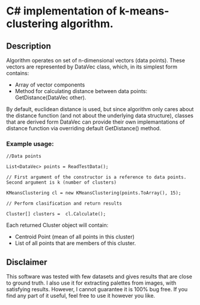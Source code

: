 # C# implementation of k-means-clustering algorithm.

## Description

Algorithm operates on set of n-dimensional vectors (data points). 
These vectors are represented by DataVec class, which, in its simplest form contains:

  - Array of vector components
  - Method for calculating distance between data points: GetDistance(DataVec other). 

By default, euclidean distance is used, but since algorithm only cares about the distance function (and not about the underlying data structure), 
classes that are derived form DataVec can provide their own implemantations of distance function via overriding default GetDistance() method.

### Example usage:

    //Data points
  
    List<DataVec> points = ReadTestData();
  
    // First argument of the constructor is a reference to data points. Second argument is k (number of clusters)
  
    KMeansClustering cl = new KMeansClustering(points.ToArray(), 15);
  
    // Perform clasification and return results
  
    Cluster[] clusters =  cl.Calculate();
  

Each returned Cluster object will contain:
  
  - Centroid Point (mean of all points in this cluster)
  - List of all points that are members of this cluster.

## Disclaimer
This software was tested with few datasets and gives results that are close to ground truth.
I also use it for extracting palettes from images, with satisfying results.
However, I cannot guarantee it is 100% bug free.
If you find any part of it useful, feel free to use it however you like.
